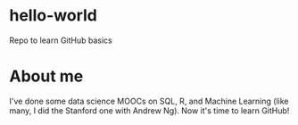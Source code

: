 # hello-world
Repo to learn GitHub basics

# About me
I've done some data science MOOCs on SQL, R, and Machine Learning (like many, I did the Stanford one with Andrew Ng). Now it's time to learn GitHub! 
